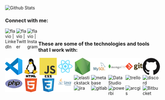 <img align="center" alt="Github Stats" src="https://github-readme-stats.vercel.app/api?username=henrique4flavio&show_icons=true&hide_border=true" />

<br />

### Connect with me:

[<img align="left" alt="flavio | LinkedIn" width="36px" src="https://cdn.jsdelivr.net/npm/simple-icons@v3/icons/linkedin.svg" />][linkedin]
[<img align="left" alt="flavio | Twitter" width="36px" src="https://cdn.jsdelivr.net/npm/simple-icons@v3/icons/twitter.svg" />][twitter]
[<img align="left" alt="flavio | Instagram" width="36px" src="https://cdn.jsdelivr.net/npm/simple-icons@v3/icons/instagram.svg" />][instagram]


<br />

### These are some of the technologies and tools that I work with:

<img align="left" alt="Visual Studio Code" width="56px" src="https://raw.githubusercontent.com/github/explore/80688e429a7d4ef2fca1e82350fe8e3517d3494d/topics/visual-studio-code/visual-studio-code.png" />
<img align="left" alt="JavaScript" width="56px" 
src="https://raw.githubusercontent.com/github/explore/80688e429a7d4ef2fca1e82350fe8e3517d3494d/topics/linux/linux.png" />
<img align="left" alt="Linux" width="56px" 
src="https://raw.githubusercontent.com/github/explore/80688e429a7d4ef2fca1e82350fe8e3517d3494d/topics/javascript/javascript.png" />
<img align="left" alt="React" width="56px" src="https://raw.githubusercontent.com/github/explore/80688e429a7d4ef2fca1e82350fe8e3517d3494d/topics/react/react.png" />
<img align="left" alt="Node.js" width="56px" src="https://raw.githubusercontent.com/github/explore/80688e429a7d4ef2fca1e82350fe8e3517d3494d/topics/nodejs/nodejs.png" />
<img align="left" alt="MySQL" width="56px" src="https://raw.githubusercontent.com/github/explore/80688e429a7d4ef2fca1e82350fe8e3517d3494d/topics/mysql/mysql.png" />
<img align="left" alt="MongoDB" width="56px" src="https://raw.githubusercontent.com/github/explore/80688e429a7d4ef2fca1e82350fe8e3517d3494d/topics/mongodb/mongodb.png" />
<img align="left" alt="Git" width="56px" src="https://raw.githubusercontent.com/github/explore/80688e429a7d4ef2fca1e82350fe8e3517d3494d/topics/git/git.png" />
<img align="left" alt="GitHub" width="56px" src="https://raw.githubusercontent.com/github/explore/78df643247d429f6cc873026c0622819ad797942/topics/github/github.png" />
<img align="left" alt="php" width="56px" src="https://raw.githubusercontent.com/github/explore/78df643247d429f6cc873026c0622819ad797942/topics/php/php.png" />
<img align="left" alt="HTML5" width="56px" src="https://raw.githubusercontent.com/github/explore/80688e429a7d4ef2fca1e82350fe8e3517d3494d/topics/html/html.png" />
<img align="left" alt="CSS3" width="56px" src="https://raw.githubusercontent.com/github/explore/80688e429a7d4ef2fca1e82350fe8e3517d3494d/topics/css/css.png" />
<img align="left" alt="Java" width="56px" src="https://raw.githubusercontent.com/github/explore/80688e429a7d4ef2fca1e82350fe8e3517d3494d/topics/java/java.png" />
<img align="left" alt="elastickstack" width="56px" src="https://cdn.worldvectorlogo.com/logos/elastic-stack.svg" />
<img align="left" alt="metabase" width="56px" src="https://cdn.worldvectorlogo.com/logos/metabase.svg" />
<img align="left" alt="Data Studio" width="56px" src="https://cdn.worldvectorlogo.com/logos/google-data-studio.svg" />
<img align="left" alt="trello" width="56px" src="https://cdn.worldvectorlogo.com/logos/trello.svg" />
<img align="left" alt="discord" width="56px" src="https://cdn.worldvectorlogo.com/logos/discord.svg" />
<img align="left" alt="jira" width="56px" src="https://cdn.worldvectorlogo.com/logos/jira-3.svg" />
<img align="left" alt="gitlab" width="56px" src="https://cdn.worldvectorlogo.com/logos/gitlab.svg" />
<img align="left" alt="powerbi" width="56px" src="https://www.pikpng.com/pngl/m/8-80682_we-joined-microsofts-power-bi-red-carpet-program.png" />
<img align="left" alt="arcgis" width="56px" src="https://www.pikpng.com/pngl/m/495-4957060_esri-arcgis-logo-clipart.png" />
<img align="left" alt="Bitbucket" width="56px" src="https://cdn.worldvectorlogo.com/logos/bitbucket.svg" />

<br />
<br />


[Twitter]: https://twitter.com/ihenriqueflavio
[Linkedin]: https://www.linkedin.com/in/ihenriqueflavio
[Instagram]: https://www.instagram.com/ihenriqueflavio/
